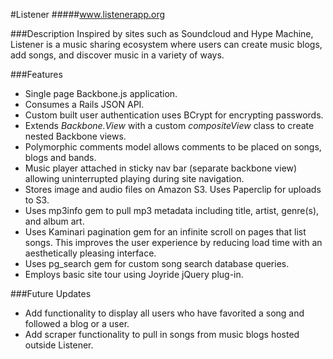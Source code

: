 #Listener
#####www.listenerapp.org

###Description
Inspired by sites such as Soundcloud and Hype Machine, Listener is a music sharing ecosystem where users can create music blogs, add songs, and discover music in a variety of ways.

###Features
* Single page Backbone.js application.
* Consumes a Rails JSON API.
* Custom built user authentication uses BCrypt for encrypting passwords.
* Extends *Backbone.View* with a custom *compositeView* class to create nested Backbone views.
* Polymorphic comments model allows comments to be placed on songs, blogs and bands.
* Music player attached in sticky nav bar (separate backbone view) allowing uninterrupted playing during site navigation.
* Stores image and audio files on Amazon S3. Uses Paperclip for uploads to S3.
* Uses mp3info gem to pull mp3 metadata including title, artist, genre(s), and album art.
* Uses Kaminari pagination gem for an infinite scroll on pages that list songs. This improves the user experience by reducing load time with an aesthetically pleasing interface.
* Uses pg_search gem for custom song search database queries.
* Employs basic site tour using Joyride jQuery plug-in.

###Future Updates
* Add functionality to display all users who have favorited a song and followed a blog or a user.
* Add scraper functionality to pull in songs from music blogs hosted outside Listener.
